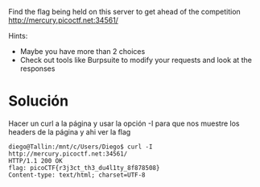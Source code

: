 Find the flag being held on this server to get ahead of the competition http://mercury.picoctf.net:34561/

Hints:
- Maybe you have more than 2 choices
- Check out tools like Burpsuite to modify your requests and look at the responses

# Solución
Hacer un curl a la página y usar la opción -I para que nos muestre los headers de la página y ahi ver la flag
```
diego@Tallin:/mnt/c/Users/Diego$ curl -I http://mercury.picoctf.net:34561/                                      HTTP/1.1 200 OK                                                                                                 flag: picoCTF{r3j3ct_th3_du4l1ty_8f878508}                                                                      Content-type: text/html; charset=UTF-8        
```